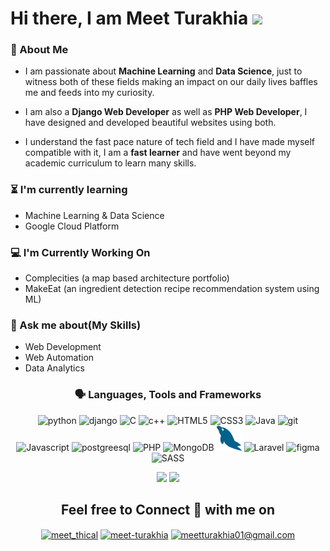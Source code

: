 
### <h1>Hi there, I am Meet Turakhia <img src="https://media.giphy.com/media/hvRJCLFzcasrR4ia7z/giphy.gif" width="25px"></h1>

### 👤 About Me
- I am passionate about **Machine Learning** and **Data Science**, just to witness both of these fields making an impact on our daily lives baffles me and feeds into
  my curiosity.

- I am also a **Django Web Developer** as well as **PHP Web Developer**, I have designed and developed beautiful websites using both.

- I understand the fast pace nature of tech field and I have made myself compatible with it, I am a **fast learner** and have went beyond my academic curriculum to learn
  many skills.

### ⏳ I'm currently learning
- Machine Learning & Data Science
- Google Cloud Platform

### 💻 I'm Currently Working On
- Complecities (a map based architecture portfolio)
- MakeEat (an ingredient detection recipe recommendation system using ML)

### 🎯 Ask me about(My Skills)
- Web Development
- Web Automation
- Data Analytics

<h3 align="center">🗣 Languages, Tools and Frameworks</h3>

<p align="center"> <img src="https://img.icons8.com/color/48/000000/python.png" alt="python" width="40" height="40"/> <img src="https://img.icons8.com/color/48/000000/django.png" alt="django" width="40" height="40"/> <img src = "https://img.icons8.com/color/50/000000/c-programming.png" alt="C" width = 40, height = 40> <img src="https://img.icons8.com/color/48/000000/c-plus-plus-logo.png" alt="c++" width="40" height="40"/> <img src="https://img.icons8.com/color/50/000000/html-5.png" alt="HTML5" width="40" height="40"/> <img src="https://img.icons8.com/color/48/000000/css3.png" alt="CSS3" width="40" height="40"/> <img src="https://img.icons8.com/dusk/64/000000/java-coffee-cup-logo.png" alt="Java" width="40" height="40"/> <img src="https://www.vectorlogo.zone/logos/git-scm/git-scm-icon.svg" alt="git" width="40" height="40"/> <img src="https://img.icons8.com/color/48/000000/javascript.png" alt="Javascript" width="40" height="40"/> <img src="https://img.icons8.com/color/48/000000/postgreesql.png" alt="postgreesql" width="40" height="40"/> <img src="https://github.com/manuelbieh/logo-file-icons/blob/master/icons/php2.svg" alt="PHP" width="40" height="40"/> <img src="https://img.icons8.com/color/48/000000/mongodb.png" alt="MongoDB" width="40" height="40"/> <img src="https://github.com/fizzed/font-mfizz/blob/master/src/svg/mysql-alt.svg" alt="MYSQL" width="40" height="40"/> <img src="https://img.icons8.com/fluent/48/000000/laravel.png" alt="Laravel" width="40" height="40"/>  <img src="https://www.vectorlogo.zone/logos/figma/figma-icon.svg" alt="figma" width="40" height="40"/> <img src="https://img.icons8.com/color/48/000000/sass.png" alt="SASS" width="40" height="40"/> </p>


<p align="center">
  <img src = "https://github-readme-stats.vercel.app/api?username=Meet-Turakhia&show_icons=true&theme=algolia&include_all_commits=true">
  <img src = "https://github-readme-streak-stats.herokuapp.com/?user=Meet-Turakhia&theme=algolia">
</p>
<p></p>


<h2 align="center">Feel free to Connect 👥 with me on</h2>
<p align="center">
<a href="https://instagram.com/meet_thical" target="blank"><img align="center" src="https://img.icons8.com/fluent/48/000000/instagram-new.png" alt="meet_thical" width="40" height="40"/></a>
<a href="https://www.linkedin.com/in/meet-turakhia-811b181ab/" target="blank"><img align="center" src="https://img.icons8.com/color/48/000000/linkedin.png" alt="meet-turakhia" width="40" height="40"/></a>
<a href="mailto:meetturakhia01@gmail.com"><img align="center" src="https://img.icons8.com/color/48/000000/gmail.png" alt="meetturakhia01@gmail.com" width="40" height="40"/></a>
</p>

